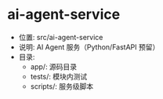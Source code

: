 # ai-agent-service

- 位置: src/ai-agent-service
- 说明: AI Agent 服务（Python/FastAPI 预留）
- 目录:
  - app/: 源码目录
  - tests/: 模块内测试
  - scripts/: 服务级脚本
